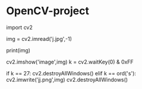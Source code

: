 # OpenCV-project
import cv2

img = cv2.imread('j.jpg',-1)

print(img)

cv2.imshow('image',img)
k = cv2.waitKey(0) & 0xFF

if k == 27:
    cv2.destroyAllWindows()
elif k == ord('s'):
    cv2.imwrite('jj.png',img)
    cv2.destroyAllWindows()
